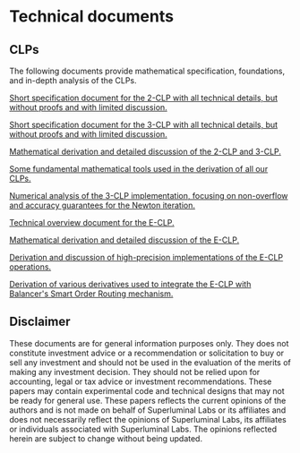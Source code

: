 # Technical documents

## CLPs

The following documents provide mathematical specification, foundations, and in-depth analysis of the CLPs.

[Short specification document for the 2-CLP with all technical details, but without proofs and with limited discussion.](../assets/2-CLP%20Technical%20Specification.pdf)

[Short specification document for the 3-CLP with all technical details, but without proofs and with limited discussion.](../assets/3-CLP%20Technical%20Specification.pdf)

[Mathematical derivation and detailed discussion of the 2-CLP and 3-CLP.](../assets/2-CLP%203-CLP%20Mathematics.pdf)

[Some fundamental mathematical tools used in the derivation of all our CLPs.](../assets/Transformed%20CFMM%20Prices.pdf)

[Numerical analysis of the 3-CLP implementation, focusing on non-overflow and accuracy guarantees for the Newton iteration.](../assets/3-CLP%20Numerical%20Guarantees.pdf)

[Technical overview document for the E-CLP.](../assets/E-CLP%20Technical%20Specification.pdf)

[Mathematical derivation and detailed discussion of the E-CLP.](../assets/E-CLP%20Mathematics.pdf)

[Derivation and discussion of high-precision implementations of the E-CLP operations.](../assets/E-CLP%20high-precision%20calculations.pdf)

[Derivation of various derivatives used to integrate the E-CLP with Balancer's Smart Order Routing mechanism.](../assets/E-CLP%20SOR%20derivatives.pdf)

## Disclaimer

These documents are for general information purposes only. They does not constitute investment advice or a recommendation or solicitation to buy or sell any investment and should not be used in the evaluation of the merits of making any investment decision. They should not be relied upon for accounting, legal or tax advice or investment recommendations. These papers may contain experimental code and technical designs that may not be ready for general use. These papers reflects the current opinions of the authors and is not made on behalf of Superluminal Labs or its affiliates and does not necessarily reflect the opinions of Superluminal Labs, its affiliates or individuals associated with Superluminal Labs. The opinions reflected herein are subject to change without being updated.
